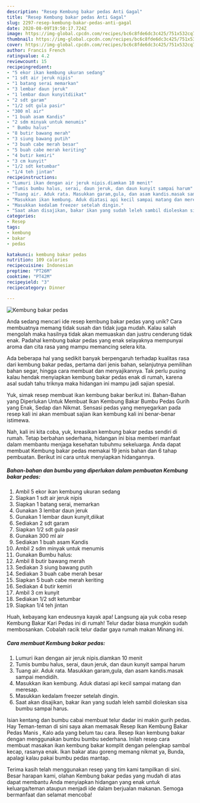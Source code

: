 ```yaml
---
description: "Resep Kembung bakar pedas Anti Gagal"
title: "Resep Kembung bakar pedas Anti Gagal"
slug: 2297-resep-kembung-bakar-pedas-anti-gagal
date: 2020-08-09T19:50:17.724Z
image: https://img-global.cpcdn.com/recipes/bc6c8fde6dc3c425/751x532cq70/kembung-bakar-pedas-foto-resep-utama.jpg
thumbnail: https://img-global.cpcdn.com/recipes/bc6c8fde6dc3c425/751x532cq70/kembung-bakar-pedas-foto-resep-utama.jpg
cover: https://img-global.cpcdn.com/recipes/bc6c8fde6dc3c425/751x532cq70/kembung-bakar-pedas-foto-resep-utama.jpg
author: Francis French
ratingvalue: 4.2
reviewcount: 15
recipeingredient:
- "5 ekor ikan kembung ukuran sedang"
- "1 sdt air jeruk nipis"
- "1 batang serai memarkan"
- "3 lembar daun jeruk"
- "1 lembar daun kunyitdiikat"
- "2 sdt garam"
- "1/2 sdt gula pasir"
- "300 ml air"
- "1 buah asam Kandis"
- "2 sdm minyak untuk menumis"
- " Bumbu halus"
- "8 butir bawang merah"
- "3 siung bawang putih"
- "3 buah cabe merah besar"
- "5 buah cabe merah keriting"
- "4 butir kemiri"
- "3 cm kunyit"
- "1/2 sdt ketumbar"
- "1/4 teh jintan"
recipeinstructions:
- "Lumuri ikan dengan air jeruk nipis.diamkan 10 menit"
- "Tumis bumbu halus, serai, daun jeruk, dan daun kunyit sampai harum"
- "Tuang air. Aduk rata. Masukkan garam,gula, dan asam kandis.masak sampai mendidih."
- "Masukkan ikan kembung. Aduk diatasi api kecil sampai matang dan meresap."
- "Masukkan kedalam freezer setelah dingin."
- "Saat akan disajikan, bakar ikan yang sudah leleh sambil dioleskan sisa bumbu sampai harus."
categories:
- Resep
tags:
- kembung
- bakar
- pedas

katakunci: kembung bakar pedas 
nutrition: 109 calories
recipecuisine: Indonesian
preptime: "PT26M"
cooktime: "PT42M"
recipeyield: "3"
recipecategory: Dinner

---
```



![Kembung bakar pedas](https://img-global.cpcdn.com/recipes/bc6c8fde6dc3c425/751x532cq70/kembung-bakar-pedas-foto-resep-utama.jpg)

Anda sedang mencari ide resep kembung bakar pedas yang unik? Cara membuatnya memang tidak susah dan tidak juga mudah. Kalau salah mengolah maka hasilnya tidak akan memuaskan dan justru cenderung tidak enak. Padahal kembung bakar pedas yang enak selayaknya mempunyai aroma dan cita rasa yang mampu memancing selera kita.

Ada beberapa hal yang sedikit banyak berpengaruh terhadap kualitas rasa dari kembung bakar pedas, pertama dari jenis bahan, selanjutnya pemilihan bahan segar, hingga cara membuat dan menyajikannya. Tak perlu pusing kalau hendak menyiapkan kembung bakar pedas enak di rumah, karena asal sudah tahu triknya maka hidangan ini mampu jadi sajian spesial.

Yuk, simak resep membuat ikan kembung bakar berikut ini. Bahan-Bahan yang Diperlukan Untuk Membuat Ikan Kembung Bakar Bumbu Pedas Gurih yang Enak, Sedap dan Nikmat. Sensasi pedas yang menyegarkan pada resep kali ini akan membuat sajian ikan kembung kali ini benar-benar istimewa.


Nah, kali ini kita coba, yuk, kreasikan kembung bakar pedas sendiri di rumah. Tetap berbahan sederhana, hidangan ini bisa memberi manfaat dalam membantu menjaga kesehatan tubuhmu sekeluarga. Anda dapat membuat Kembung bakar pedas memakai 19 jenis bahan dan 6 tahap pembuatan. Berikut ini cara untuk menyiapkan hidangannya.

<!--inarticleads1-->

##### Bahan-bahan dan bumbu yang diperlukan dalam pembuatan Kembung bakar pedas:

1. Ambil 5 ekor ikan kembung ukuran sedang
1. Siapkan 1 sdt air jeruk nipis
1. Siapkan 1 batang serai, memarkan
1. Gunakan 3 lembar daun jeruk
1. Gunakan 1 lembar daun kunyit,diikat
1. Sediakan 2 sdt garam
1. Siapkan 1/2 sdt gula pasir
1. Gunakan 300 ml air
1. Sediakan 1 buah asam Kandis
1. Ambil 2 sdm minyak untuk menumis
1. Gunakan  Bumbu halus:
1. Ambil 8 butir bawang merah
1. Sediakan 3 siung bawang putih
1. Sediakan 3 buah cabe merah besar
1. Siapkan 5 buah cabe merah keriting
1. Sediakan 4 butir kemiri
1. Ambil 3 cm kunyit
1. Sediakan 1/2 sdt ketumbar
1. Siapkan 1/4 teh jintan


Huah, kebayang kan endeusnya kayak apa! Langsung aja yuk coba resep Kembung Bakar Kari Pedas ini di rumah! Telur dadar biasa mungkin sudah membosankan. Cobalah racik telur dadar gaya rumah makan Minang ini. 

<!--inarticleads2-->

##### Cara membuat Kembung bakar pedas:

1. Lumuri ikan dengan air jeruk nipis.diamkan 10 menit
1. Tumis bumbu halus, serai, daun jeruk, dan daun kunyit sampai harum
1. Tuang air. Aduk rata. Masukkan garam,gula, dan asam kandis.masak sampai mendidih.
1. Masukkan ikan kembung. Aduk diatasi api kecil sampai matang dan meresap.
1. Masukkan kedalam freezer setelah dingin.
1. Saat akan disajikan, bakar ikan yang sudah leleh sambil dioleskan sisa bumbu sampai harus.


Isian kentang dan bumbu cabai membuat telur dadar ini makin gurih pedas. Hay Teman-teman di sini saya akan memasak Resep Ikan Kembung Bakar Pedas Manis , Kalo ada yang belum tau cara. Resep Ikan kembung bakar dengan menggunakan bumbu bumbu sederhana. Inilah resep cara membuat masakan ikan kembung bakar komplit dengan pelengkap sambal kecap, rasanya enak. Ikan bakar atau goreng memang nikmat ya, Bunda, apalagi kalau pakai bumbu pedas mantap. 

Terima kasih telah menggunakan resep yang tim kami tampilkan di sini. Besar harapan kami, olahan Kembung bakar pedas yang mudah di atas dapat membantu Anda menyiapkan hidangan yang enak untuk keluarga/teman ataupun menjadi ide dalam berjualan makanan. Semoga bermanfaat dan selamat mencoba!
